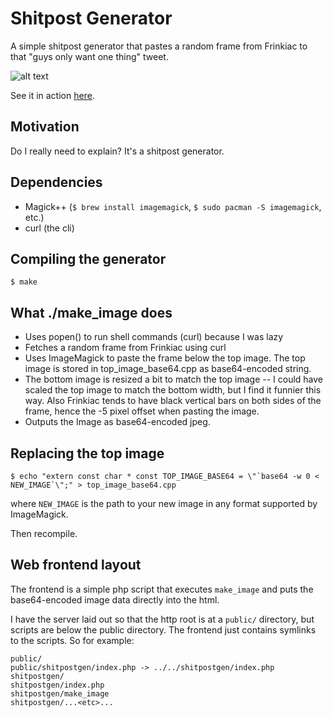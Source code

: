 # Shitpost Generator

A simple shitpost generator that pastes a random frame from Frinkiac to that "guys only want one thing" tweet.

![alt text](https://i.imgur.com/qWgxdkZ.jpg "Brilliant.")

See it in action [here](http://gash.ca/guys/).


## Motivation

Do I really need to explain? It's a shitpost generator.


## Dependencies

- Magick++ (`$ brew install imagemagick`, `$ sudo pacman -S imagemagick`, etc.)
- curl (the cli)

## Compiling the generator

`$ make`

## What ./make_image does

- Uses popen() to run shell commands (curl) because I was lazy
- Fetches a random frame from Frinkiac using curl
- Uses ImageMagick to paste the frame below the top image. The top image is stored in top_image_base64.cpp as base64-encoded string.
- The bottom image is resized a bit to match the top image -- I could have scaled the top image to match the bottom width, but I find it funnier this way. Also Frinkiac tends to have black vertical bars on both sides of the frame, hence the -5 pixel offset when pasting the image. 
- Outputs the Image as base64-encoded jpeg.

## Replacing the top image

```$ echo "extern const char * const TOP_IMAGE_BASE64 = \"`base64 -w 0 < NEW_IMAGE`\";" > top_image_base64.cpp```

where `NEW_IMAGE` is the path to your new image in any format supported by ImageMagick.

Then recompile.


## Web frontend layout

The frontend is a simple php script that executes `make_image` and puts the base64-encoded image data directly into the html.

I have the server laid out so that the http root is at a `public/` directory, but scripts are below the public directory. The frontend just contains symlinks to the scripts. So for example:

    public/
    public/shitpostgen/index.php -> ../../shitpostgen/index.php
    shitpostgen/
    shitpostgen/index.php
    shitpostgen/make_image
    shitpostgen/...<etc>...


